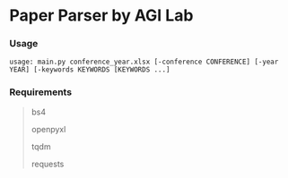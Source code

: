 # Paper Parser by AGI Lab

### Usage

`usage: main.py conference_year.xlsx [-conference CONFERENCE] [-year YEAR] [-keywords KEYWORDS [KEYWORDS ...]`


### Requirements

> bs4
>
> openpyxl
>
> tqdm
>
> requests
